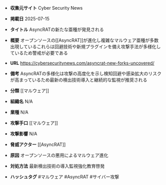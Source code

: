 - **収集元サイト**
Cyber Security News

- **掲載日**
2025-07-15

- **タイトル**
AsyncRATの新たな亜種が発見される

- **概要**
オープンソースの[[AsyncRAT]]が進化し複雑なマルウェア亜種が多数出現しているこれらは回避技術や新規プラグインを備え攻撃手法が多様化しているため警戒が必要である

- **URL**
https://cybersecuritynews.com/asyncrat-new-forks-uncovered/

- **備考**
AsyncRATの多様化は攻撃の高度化を示し検知回避や感染拡大のリスクが高まっているため最新の検出技術導入と継続的な監視が推奨される

- **分類**
[[マルウェア]]

- **組織名**
N/A

- **業種**
N/A

- **攻撃手口**
[[マルウェア]]

- **攻撃影響**
N/A

- **脅威アクター**
[[AsyncRAT]]

- **原因**
オープンソースの悪用によるマルウェア進化

- **対処方法**
最新検出技術の導入監視強化教育啓発

- **ハッシュタグ**
#マルウェア #AsyncRAT #サイバー攻撃
